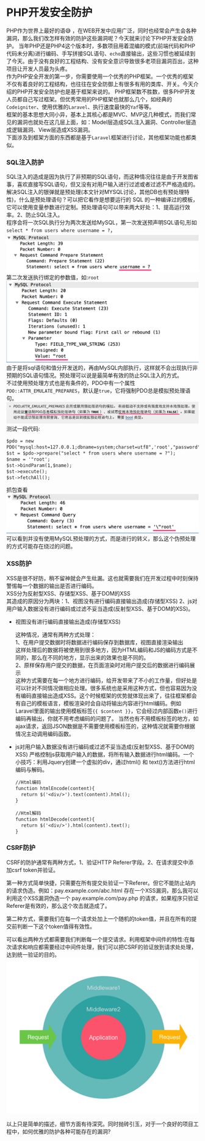 # PHP开发安全防护
PHP作为世界上最好的语😅 ，在WEB开发中应用广泛，同时也经常会产生会各种漏洞，那么我们改怎样有效的防护这些漏洞呢？今天就来讨论下PHP开发安全防护。 
当年PHP还是PHP4这个版本时，多数项目用着混编的模式(前端代码和PHP代码未分离)进行编码、手写拼接SQL语句、`echo`直接输出，这些习惯也被延续到了今天。由于没有良好的工程结构、没有安全意识导致很多老项目漏洞百出，这种项目让开发人员最为头疼。  
作为PHP安全开发的第一步，你需要使用一个优秀的PHP框架。一个优秀的框架不仅有着良好的工程结构，也往往在安全防御上有很多有用的类库、开关。今天介绍的PHP开发安全防护也是基于框架来说的。 
PHP框架数不胜数，很多PHP开发人员都自己写过框架。但优秀常用的PHP框架也就那么几个，如经典的`Codeigniter`、使用优雅的`Laravel`、执行速度最快的`Yaf`等等。  
框架的基本思想大同小异，基本上其核心都是MVC、MVP这几种模式，而我们常见的漏洞也就处在这几层上面，如：Model层造成SQL注入漏洞、Controller层造成逻辑漏洞、View层造成XSS漏洞。  
下面涉及到框架方面的东西都是基于`Laravel`框架进行讨论，其他框架功能也都类似。
### SQL注入防护
SQL注入的造成是因为执行了非预期的SQL语句，而这种情况往往是由于开发图省事，喜欢直接写SQL语句，但又没有对用户输入进行过滤或者过滤不严格造成的。  
解决SQL注入的银弹就是预处理(本文针对MYSQL讨论，其他DB也有预处理特性)，什么是预处理语句？可以把它看作是想要运行的 SQL 的一种编译过的模板，它可以使用变量参数进行定制。预处理语句可以带来两大好处：1、提高运行效率。2、防止SQL注入。  
程序会将一次SQL执行分为两次发送给MySQL，第一次发送预声明SQL语句,形如`select * from users where username = ?`，
![sql1](sql1.png)
第二次发送执行绑定的参数值，如:`root`
![sql2](sql2.png)
由于是将sql语句和值分开发送的，再由MySQL内部执行，这样就不会出现执行非预期的SQL语句情况。预处理可以说是最简单有效的防止SQL注入的方式。  
不过使用预处理方式也是有条件的，PDO中有一个属性`PDO::ATTR_EMULATE_PREPARES`，默认是`true`，它将强制PDO总是模拟预处理语句。
![sql3](sql3.png)
测试一段代码:

```
$pdo = new PDO("mysql:host=127.0.0.1;dbname=system;charset=utf8",'root',"password");
$st = $pdo->prepare("select * from users where username = ?");
$name = '"root';
$st->bindParam(1,$name);
$st->execute();
$st->fetchAll();
```

抓包查看
![sql4](sql4.png)
可以看到并没有使用MySQL预处理的方式，而是进行的转义，那么这个伪预处理的方式可能存在绕过的问题。  

### XSS防护
XSS是很不好防，稍不留神就会产生纰漏。这也就需要我们在开发过程中时刻保持警惕每一个数据的输出是否进行编码。  
XSS分为反射型XSS、存储型XSS、基于DOM的XSS  
其造成的原因分为两块：1、视图没有进行编码直接输出造成(存储型XSS)  2、js对用户输入数据没有进行编码或过滤不妥当造成(反射型XSS、基于DOM的XSS)。  

* 视图没有进行编码直接输出造成(存储型XSS) 

    这种情况，通常有两种方式处理：  
    1、在用户提交数据时将数据进行编码保存到数据库，视图直接渲染输出   
        这样处理后的数据将被使用到很多地方，因为HTML编码和JS的编码方式是不同的，那么在不同的地方，显示出来的效果也是不同的。  
    2、原样保存用户提交的数据，在页面渲染时对用户提交后的数据进行编码展示  
        这种方式需要在每一个地方进行编码，给开发带来了不小的工作量，但好处是可以针对不同情况做相应处理。很多系统也是采用这种方式，但也容易因为没有编码直接输出造成XSS。这个时候框架的优势就体现出来了，往往框架都会有自己的模板语言，模板渲染时会自动将输出内容进行html编码。例如Laravel里面的输出使用模板标签`{{ $content }}`，它会经过内部函数`e()`进行编码再输出，你就不用考虑编码的问题了。 
        当然也有不用模板标签的地方，如ajax请求，返回JSON数据是不需要使用模板标签的，这种情况就需要你根据情况主动调用编码函数。  
    
* js对用户输入数据没有进行编码或过滤不妥当造成(反射型XSS、基于DOM的XSS)
    严格控制js获取用户输入的数据，将所有输入数据进行html编码。一个小技巧：利用Jquery创建一个虚拟的div，通过html() 和 text()方法进行html编码与解码。
    ```
    //Html编码
    function htmlEncode(content){  
      return $('<div/>').text(content).html();  
    }  
    
    //Html解码
    function htmlDecode(content){  
      return $('<div/>').html(content).text();  
    }  
    ```

### CSRF防护
CSRF的防护通常有两种方式，1、验证HTTP Referer字段。2、在请求提交中添加csrf token并验证。  

第一种方式简单快捷，只需要在所有提交处验证一下Referer。但它不能防止站内的请求伪造。例如：pay.example.com/abc.html 存在一个XSS漏洞，那么我可以利用这个XSS漏洞伪造一个 pay.example.com/pay.php 的请求，如果程序只验证Referer是有效的，那么这个攻击就造成了。  

第二种方式，需要我们在每一个请求处加上一个随机的token值，并且在所有的提交前判断一下这个token值得有效性。

可以看出两种方式都需要我们判断每一个提交请求。利用框架中间件的特性:在每次请求和响应都需要经过中间件处理，我们可以把CSRF的验证放到请求处处理，达到统一验证的目的。
![middleware](middleware.png)

以上只是简单的描述，细节方面有待深究。同时抛砖引玉，对于一个良好的项目工程中，如何优雅的防护各种可能存在的漏洞?